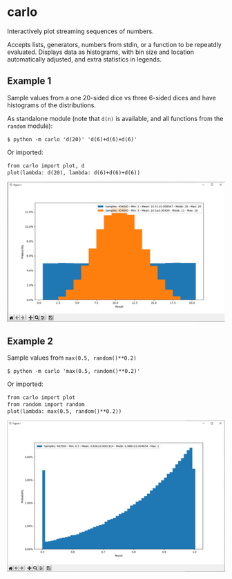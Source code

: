 # carlo

Interactively plot streaming sequences of numbers.

Accepts lists, generators, numbers from stdin, or a function to be repeatdly evaluated. Displays data as histograms, with bin size and location automatically adjusted, and extra statistics in legends.

## Example 1

Sample values from a one 20-sided dice vs three 6-sided dices and have histograms of the distributions.

As standalone module (note that `d(n)` is available, and all functions from the `random` module):

    $ python -m carlo 'd(20)' 'd(6)+d(6)+d(6)'

Or imported:

    from carlo import plot, d
    plot(lambda: d(20), lambda: d(6)+d(6)+d(6))
    
![example screenshot showing two histograms superimposed](./screenshot1.png)

## Example 2

Sample values from `max(0.5, random()**0.2)`

    $ python -m carlo 'max(0.5, random()**0.2)'

Or imported:

    from carlo import plot
    from random import random
    plot(lambda: max(0.5, random()**0.2))
    
![example screenshot showing a skewed-looking histogram](./screenshot2.png)